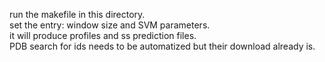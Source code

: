 run the makefile in this directory.\
set the entry: window size and SVM parameters.\
it will produce profiles and ss prediction files.\
PDB search for ids needs to be automatized but their download already is.
